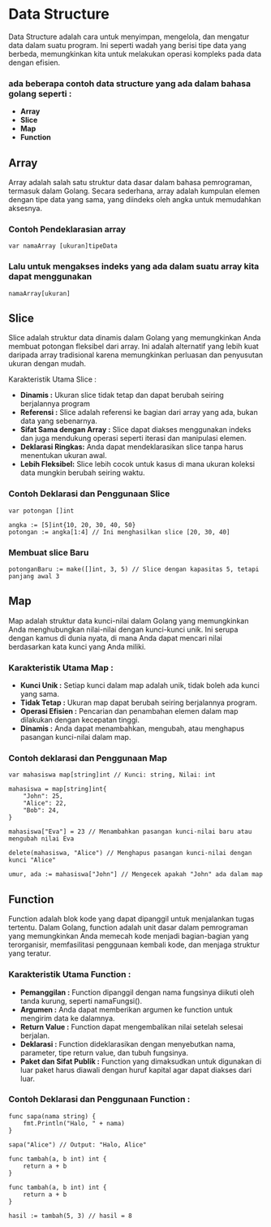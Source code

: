 # Data Structure

Data Structure adalah cara untuk menyimpan, mengelola, dan mengatur data dalam suatu program. Ini seperti wadah yang berisi tipe data yang berbeda, memungkinkan kita untuk melakukan operasi kompleks pada data dengan efisien.

### ada beberapa contoh data structure yang ada dalam bahasa golang seperti :

- **Array**
- **Slice**
- **Map**
- **Function**

## Array

Array adalah salah satu struktur data dasar dalam bahasa pemrograman, termasuk dalam Golang. Secara sederhana, array adalah kumpulan elemen dengan tipe data yang sama, yang diindeks oleh angka untuk memudahkan aksesnya.

### Contoh Pendeklarasian array

```
var namaArray [ukuran]tipeData

```

### Lalu untuk mengakses indeks yang ada dalam suatu array kita dapat menggunakan

```
namaArray[ukuran]
```

## Slice

Slice adalah struktur data dinamis dalam Golang yang memungkinkan Anda membuat potongan fleksibel dari array. Ini adalah alternatif yang lebih kuat daripada array tradisional karena memungkinkan perluasan dan penyusutan ukuran dengan mudah.

Karakteristik Utama Slice :

- **Dinamis :** Ukuran slice tidak tetap dan dapat berubah seiring berjalannya program
- **Referensi :** Slice adalah referensi ke bagian dari array yang ada, bukan data yang sebenarnya.
- **Sifat Sama dengan Array :** Slice dapat diakses menggunakan indeks dan juga mendukung operasi seperti iterasi dan manipulasi elemen.
- **Deklarasi Ringkas:** Anda dapat mendeklarasikan slice tanpa harus menentukan ukuran awal.
- **Lebih Fleksibel:** Slice lebih cocok untuk kasus di mana ukuran koleksi data mungkin berubah seiring waktu.

### Contoh Deklarasi dan Penggunaan Slice

```
var potongan []int

```

```
angka := [5]int{10, 20, 30, 40, 50}
potongan := angka[1:4] // Ini menghasilkan slice [20, 30, 40]

```

### Membuat slice Baru

```
potonganBaru := make([]int, 3, 5) // Slice dengan kapasitas 5, tetapi panjang awal 3
```

## Map

Map adalah struktur data kunci-nilai dalam Golang yang memungkinkan Anda menghubungkan nilai-nilai dengan kunci-kunci unik. Ini serupa dengan kamus di dunia nyata, di mana Anda dapat mencari nilai berdasarkan kata kunci yang Anda miliki.

### Karakteristik Utama Map :

- **Kunci Unik :** Setiap kunci dalam map adalah unik, tidak boleh ada kunci yang sama.
- **Tidak Tetap :** Ukuran map dapat berubah seiring berjalannya program.
- **Operasi Efisien :** Pencarian dan penambahan elemen dalam map dilakukan dengan kecepatan tinggi.
- **Dinamis :** Anda dapat menambahkan, mengubah, atau menghapus pasangan kunci-nilai dalam map.

### Contoh deklarasi dan Penggunaan Map

```
var mahasiswa map[string]int // Kunci: string, Nilai: int

```

```
mahasiswa = map[string]int{
    "John": 25,
    "Alice": 22,
    "Bob": 24,
}
```

```
mahasiswa["Eva"] = 23 // Menambahkan pasangan kunci-nilai baru atau mengubah nilai Eva
```

```
delete(mahasiswa, "Alice") // Menghapus pasangan kunci-nilai dengan kunci "Alice"
```

```
umur, ada := mahasiswa["John"] // Mengecek apakah "John" ada dalam map
```

## Function

Function adalah blok kode yang dapat dipanggil untuk menjalankan tugas tertentu. Dalam Golang, function adalah unit dasar dalam pemrograman yang memungkinkan Anda memecah kode menjadi bagian-bagian yang terorganisir, memfasilitasi penggunaan kembali kode, dan menjaga struktur yang teratur.

### Karakteristik Utama Function :

- **Pemanggilan :** Function dipanggil dengan nama fungsinya diikuti oleh tanda kurung, seperti namaFungsi().
- **Argumen :** Anda dapat memberikan argumen ke function untuk mengirim data ke dalamnya.
- **Return Value :** Function dapat mengembalikan nilai setelah selesai berjalan.
- **Deklarasi :** Function dideklarasikan dengan menyebutkan nama, parameter, tipe return value, dan tubuh fungsinya.
- **Paket dan Sifat Publik :** Function yang dimaksudkan untuk digunakan di luar paket harus diawali dengan huruf kapital agar dapat diakses dari luar.

### Contoh Deklarasi dan Penggunaan Function :

```
func sapa(nama string) {
    fmt.Println("Halo, " + nama)
}
```

```
sapa("Alice") // Output: "Halo, Alice"

```

```
func tambah(a, b int) int {
    return a + b
}

```

```
func tambah(a, b int) int {
    return a + b
}
```

```
hasil := tambah(5, 3) // hasil = 8
```

